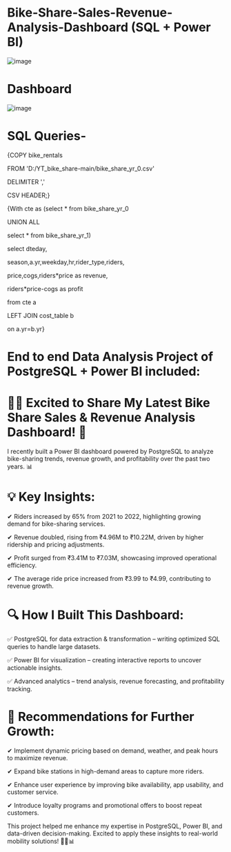 # Bike-Share-Sales-Revenue-Analysis-Dashboard (SQL + Power BI)
![image](https://github.com/user-attachments/assets/a17c75a0-e5bd-4dc2-b51a-6af116a67a0d)

# Dashboard

![image](https://github.com/user-attachments/assets/b1f6e763-1c6a-4386-bad6-0c3931717747)

# SQL Queries-

{COPY bike_rentals 

FROM 'D:/YT_bike_share-main/bike_share_yr_0.csv' 

DELIMITER ',' 

CSV HEADER;}



{With cte as (select * from bike_share_yr_0

UNION ALL

select * from bike_share_yr_1)


select dteday,

season,a.yr,weekday,hr,rider_type,riders,

price,cogs,riders*price as revenue,

riders*price-cogs as profit

from cte a

LEFT JOIN cost_table b

on a.yr=b.yr}


# End to end Data Analysis Project of PostgreSQL + Power BI included:

# 🚴‍♂️ Excited to Share My Latest Bike Share Sales & Revenue Analysis Dashboard! 🚀

I recently built a Power BI dashboard powered by PostgreSQL to analyze bike-sharing trends, revenue growth, and profitability over the past two years. 📊

# 💡 Key Insights:

 ✔ Riders increased by 65% from 2021 to 2022, highlighting growing demand for bike-sharing services.
 
 ✔ Revenue doubled, rising from ₹4.96M to ₹10.22M, driven by higher ridership and pricing adjustments.
 
 ✔ Profit surged from ₹3.41M to ₹7.03M, showcasing improved operational efficiency.
 
 ✔ The average ride price increased from ₹3.99 to ₹4.99, contributing to revenue growth.
 
# 🔍 How I Built This Dashboard:

 ✅ PostgreSQL for data extraction & transformation – writing optimized SQL queries to handle large datasets.
 
 ✅ Power BI for visualization – creating interactive reports to uncover actionable insights.
 
 ✅ Advanced analytics – trend analysis, revenue forecasting, and profitability tracking.
 
# 🚀 Recommendations for Further Growth:

 ✔ Implement dynamic pricing based on demand, weather, and peak hours to maximize revenue.
 
 ✔ Expand bike stations in high-demand areas to capture more riders.
 
 ✔ Enhance user experience by improving bike availability, app usability, and customer service.
 
 ✔ Introduce loyalty programs and promotional offers to boost repeat customers.
 
This project helped me enhance my expertise in PostgreSQL, Power BI, and data-driven decision-making. Excited to apply these insights to real-world mobility solutions! 🚴‍♂️📊


